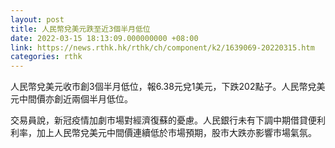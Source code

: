 ```yaml
---
layout: post
title: 人民幣兌美元跌至近3個半月低位
date: 2022-03-15 18:13:09.000000000 +08:00
link: https://news.rthk.hk/rthk/ch/component/k2/1639069-20220315.htm
categories: rthk
---
```


人民幣兌美元收市創3個半月低位，報6.38元兌1美元，下跌202點子。人民幣兌美元中間價亦創近兩個半月低位。

交易員說，新冠疫情加劇市場對經濟復蘇的憂慮。人民銀行未有下調中期借貸便利利率，加上人民幣兌美元中間價連續低於市場預期，股市大跌亦影響市場氣氛。
